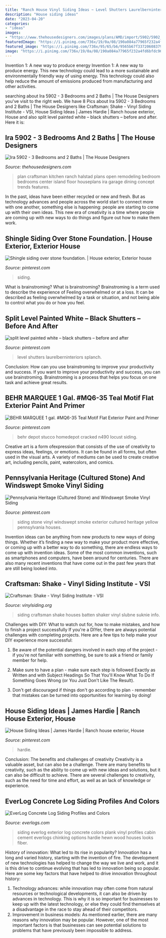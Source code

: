 ```yaml
---
title: "Ranch House Vinyl Siding Ideas ~ Level Shutters Laurelberninteriors Splanch"
description: "House siding ideas"
date: "2023-04-20"
categories:
- "ideas"
images:
- "https://www.thehousedesigners.com/images/plans/AMD/import/5902/5902_kitchen_3904.jpg"
featuredImage: "https://i.pinimg.com/736x/19/0a/08/190a084a77965f232a4fd6bfdc96b9b9.jpg"
featured_image: "https://i.pinimg.com/736x/95/65/b6/9565b67f337206083798ddbfeca86d6f.jpg"
image: "https://i.pinimg.com/736x/19/0a/08/190a084a77965f232a4fd6bfdc96b9b9.jpg"
---
```



Invention 1: A new way to produce energy
Invention 1: A new way to produce energy. This new technology could lead to a more sustainable and environmentally friendly way of using energy. This technology could also help reduce the amount of emissions produced from manufacturing and other activities.

	

		
searching about Ira 5902 - 3 Bedrooms and 2 Baths | The House Designers you've visit to the right web. We have 8 Pics about Ira 5902 - 3 Bedrooms and 2 Baths | The House Designers like Craftsman: Shake - Vinyl Siding Institute - VSI, House Siding Ideas | James Hardie | Ranch house exterior, House and also split level painted white – black shutters – before and after. Here it is:
		
    
## Ira 5902 - 3 Bedrooms And 2 Baths | The House Designers

<img loading=lazy src="https://www.thehousedesigners.com/images/plans/AMD/import/5902/5902_kitchen_3904.jpg" onerror="this.onerror=null;this.src='https://tse2.mm.bing.net/th?id=OIP.3fiq8fjNEk8zoIzrKDS5bAHaE8&amp;pid=15.1';" alt="Ira 5902 - 3 Bedrooms and 2 Baths | The House Designers">

_Source: thehousedesigners.com_

>plan craftsman kitchen ranch halstad plans open remodeling bedroom bedrooms center island floor houseplans ira garage dining concept trends features. 

	

In the past, ideas have been either recycled or new and fresh. But as technology advances and people across the world start to connect more with one another, something else is happening: people are starting to come up with their own ideas. This new era of creativity is a time where people are coming up with new ways to do things and figure out how to make them work.

    
## Shingle Siding Over Stone Foundation. | House Exterior, Exterior House

<img loading=lazy src="https://i.pinimg.com/736x/27/f7/9a/27f79a0890a57716023e994f06f27172.jpg" onerror="this.onerror=null;this.src='https://tse1.mm.bing.net/th?id=OIP.ieGircu6QVyptWLEeaDTUgHaKi&amp;pid=15.1';" alt="Shingle siding over stone foundation. | House exterior, Exterior house">

_Source: pinterest.com_

>siding. 

	

What is brainstroming?
What is brainstroming? Brainstroming is a term used to describe the experience of Feeling overwhelmed or at a loss. It can be described as feeling overwhelmed by a task or situation, and not being able to control what you do or how you feel.

    
## Split Level Painted White – Black Shutters – Before And After

<img loading=lazy src="https://i.pinimg.com/736x/95/65/b6/9565b67f337206083798ddbfeca86d6f.jpg" onerror="this.onerror=null;this.src='https://tse1.mm.bing.net/th?id=OIP.vrLACZqOWb2LRtTBclFhFAHaHt&amp;pid=15.1';" alt="split level painted white – black shutters – before and after">

_Source: pinterest.com_

>level shutters laurelberninteriors splanch. 

	

Conclusion: How can you use brainstroming to improve your productivity and success.
If you want to improve your productivity and success, you can use brainstroming. Brainstroming is a process that helps you focus on one task and achieve great results.

    
## BEHR MARQUEE 1 Gal. #MQ6-35 Teal Motif Flat Exterior Paint And Primer

<img loading=lazy src="https://i.pinimg.com/736x/eb/ec/55/ebec55eaa230b4a3efb053242d77a994.jpg" onerror="this.onerror=null;this.src='https://tse2.mm.bing.net/th?id=OIP.2dpLPXHC2kwWYE4CEBuW7wHaHa&amp;pid=15.1';" alt="BEHR MARQUEE 1 gal. #MQ6-35 Teal Motif Flat Exterior Paint and Primer">

_Source: pinterest.com_

>behr depot stucco homedepot cracked n490 locust siding. 

	

Creative art is a form ofexpression that consists of the use of creativity to express ideas, feelings, or emotions. It can be found in all forms, but often used in the visual arts. A variety of mediums can be used to create creative art, including pencils, paint, watercolors, and comics.

    
## Pennsylvania Heritage (Cultured Stone) And Windswept Smoke Vinyl Siding

<img loading=lazy src="https://i.pinimg.com/736x/19/0a/08/190a084a77965f232a4fd6bfdc96b9b9.jpg" onerror="this.onerror=null;this.src='https://tse4.mm.bing.net/th?id=OIP.IQFmwX8RRscOVlIh7ac9zgHaJ3&amp;pid=15.1';" alt="Pennsylvania Heritage (Cultured Stone) and Windswept Smoke Vinyl Siding">

_Source: pinterest.com_

>siding stone vinyl windswept smoke exterior cultured heritage yellow pennsylvania houses. 

	

Invention ideas can be anything from new products to new ways of doing things. Whether it’s finding a new way to make your product more effective, or coming up with a better way to do something, there are endless ways to come up with invention ideas. Some of the most common inventions, such as smartphones and computers, have been around for centuries. There are also many recent inventions that have come out in the past few years that are still being looked into.

    
## Craftsman: Shake - Vinyl Siding Institute - VSI

<img loading=lazy src="https://www.vinylsiding.org/wp-content/uploads/2017/08/Vinyl-Siding-Craftsman-Shake-2.jpg" onerror="this.onerror=null;this.src='https://tse3.mm.bing.net/th?id=OIP.fGT1ReaRwg-vjlqObBQoxwHaE8&amp;pid=15.1';" alt="Craftsman: Shake - Vinyl Siding Institute - VSI">

_Source: vinylsiding.org_

>siding craftsman shake houses batten shaker vinyl slubne suknie info. 

	

Challenges with DIY: What to watch out for, how to make mistakes, and how to finish a project successfully
If you're a DIYer, there are always potential challenges with completing projects. Here are a few tips to help make your DIY experience more successful: 
1. Be aware of the potential dangers involved in each step of the project - if you're not familiar with something, be sure to ask a friend or family member for help.

2. Make sure to have a plan - make sure each step is followed Exactly as Written and with Subject Headings So That You'll Know What To Do If Something Goes Wrong (or You Just Don't Like The Result).

3. Don't get discouraged if things don't go according to plan - remember that mistakes can be turned into opportunities for learning by doing!

    
## House Siding Ideas | James Hardie | Ranch House Exterior, House

<img loading=lazy src="https://i.pinimg.com/736x/32/22/db/3222dbd1e5026789ed0be34635e4551a.jpg" onerror="this.onerror=null;this.src='https://tse1.mm.bing.net/th?id=OIP.4B_Xj1AGE5oriAK-AxWtLgHaE8&amp;pid=15.1';" alt="House Siding Ideas | James Hardie | Ranch house exterior, House">

_Source: pinterest.com_

>hardie. 

	

Conclusion: The benefits and challenges of creativity
Creativity is a valuable asset, but can also be a challenge. There are many benefits to creativity, such as the ability to come up with new ideas and solutions, but it can also be difficult to achieve. There are several challenges to creativity, such as the need for time and effort, as well as an lack of knowledge or experience.

    
## EverLog Concrete Log Siding Profiles And Colors

<img loading=lazy src="https://www.everlogs.com/wp-content/uploads/2015/05/10-Plank-2.jpg" onerror="this.onerror=null;this.src='https://tse2.mm.bing.net/th?id=OIP.tdWjnUovMq-mhcCOU2fVSAHaFj&amp;pid=15.1';" alt="EverLog Concrete Log Siding Profiles and Colors">

_Source: everlogs.com_

>siding everlog exterior log concrete colors plank vinyl profiles cabin cement everlogs chinking options hardie hewn wood houses looks fiber. 

	

History of innovation: What led to its rise in popularity?
Innovation has a long and varied history, starting with the invention of fire. The development of new technologies has helped to change the way we live and work, and it is this drive to continue evolving that has led to innovation being so popular. Here are some key factors that have helped to drive innovation throughout history: 
1) Technology advances: while innovation may often come from natural resources or technological developments, it can also be driven by advances in technology. This is why it is so important for businesses to keep up with the latest technology, or else they could find themselves at a disadvantage in the race to stay ahead of their competitors. 
2) Improvement in business models: As mentioned earlier, there are many reasons why innovation may be popular. However, one of the most important factors is that businesses can see potential solutions to problems that have previously been impossible to address.

